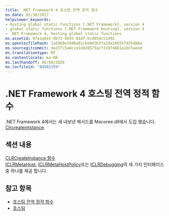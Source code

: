 ```yaml
---
title: .NET Framework 4 호스팅 전역 정적 함수
ms.date: 03/30/2017
helpviewer_keywords:
- hosting global static functions [.NET Framework], version 4
- global static functions [.NET Framework hosting], version 4
- .NET Framework 4, hosting global static functions
ms.assetid: 07a1a6e1-db73-4555-81df-bc4054c51492
ms.openlocfilehash: 1a5869e1946e01cbd463bffa2da24b557925488a
ms.sourcegitcommit: da21fc5a8cce1e028575acf31974681a1bc5aeed
ms.translationtype: MT
ms.contentlocale: ko-KR
ms.lasthandoff: 06/08/2020
ms.locfileid: "84501359"
---
```

# <a name="net-framework-4-hosting-global-static-functions"></a>.NET Framework 4 호스팅 전역 정적 함수
.NET Framework 4에서는 새 내보낸 메서드를 Mscoree.dll에서 도입 했습니다. [Clrcreateintstance](clrcreateinstance-function.md).  
  
## <a name="in-this-section"></a>섹션 내용  
 [CLRCreateInstance 함수](clrcreateinstance-function.md)  
 [ICLRMetaHost](iclrmetahost-interface.md), [ICLRMetaHostPolicy](iclrmetahostpolicy-interface.md)또는 [ICLRDebugging](../debugging/iclrdebugging-interface.md)의 세 가지 인터페이스 중 하나를 제공 합니다.  
  
## <a name="see-also"></a>참고 항목

- [호스팅 전역 정적 함수](hosting-global-static-functions.md)
- [호스팅](index.md)
